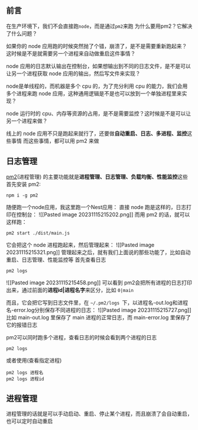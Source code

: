 ## 前言
在生产环境下，我们不会直接跑`node`，而是通过`pm2`来跑
为什么要用pm2？它解决了什么问题？

如果你的 node 应用跑的时候突然抛了个错，崩溃了，是不是需要重新跑起来？
这时候是不是就需要另一个进程来自动做重启这件事情？

node 应用的日志默认输出在控制台，如果想输出到不同的日志文件，是不是可以让另一个进程获取 node 应用的输出，然后写文件来实现？

node是单线程的，而机器是多个 cpu 的，为了充分利用 cpu 的能力，我们会用多个进程来跑 node 应用，这种通用逻辑是不是也可以放到一个单独进程里来实现？

node 运行时的 cpu、内存等资源的占用，是不是需要监控？这时候是不是可以让另一个进程来做？

线上的 node 应用不只是跑起来就行了，还要做**自动重启、日志、多进程、监控**这些事情
而这些事情，都可以用 pm2 来做

## 日志管理
[pm2](https://github.com/Unitech/pm2)(进程管理) 的主要功能就是**进程管理、日志管理、负载均衡、性能监控**这些
首先安装 pm2:
```shell
npm i -g pm2
```
随便跑一个node应用，我这里跑一个Nest应用：
直接 node 跑是这样的，日志打印在控制台：
![[Pasted image 20231115215202.png]]
而用 pm2 的话，就可以这样跑：
```shell
pm2 start ./dist/main.js
```
它会把这个 node 进程跑起来，然后管理起来：
![[Pasted image 20231115215321.png]]
管理起来之后，就有我们上面说的那些功能了，比如自动重启、日志管理、性能监控等
首先查看日志
```shel
pm2 logs
```
![[Pasted image 20231115215458.png]]
可以看到 pm2会把所有进程的日志打印出来，通过前面的**进程id|进程名字**来区分，比如 `0|main`

而且，它会把它写到日志文件里，在 `~/.pm2/logs `下，以进程名-out.log和进程名-error.log分别保存不同进程的日志：
![[Pasted image 20231115215727.png]]
比如 main-out.log 里保存了 main 进程的正常日志，而 main-error.log 里保存了它的报错日志

pm2可以同时跑多个进程，查看日志的时候会看到两个进程的日志
```shell
pm2 logs
```
或者使用(查看指定进程)
```shell
pm2 logs 进程名
pm2 logs 进程id
```
## 进程管理
进程管理的话就是可以手动启动、重启、停止某个进程，而且崩溃了会自动重启，也可以定时自动重启
